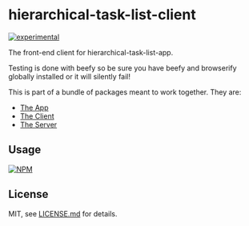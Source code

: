 # hierarchical-task-list-client

[![experimental](http://badges.github.io/stability-badges/dist/experimental.svg)](http://github.com/badges/stability-badges)

The front-end client for hierarchical-task-list-app.

Testing is done with beefy so be sure you have beefy and browserify globally installed or it will silently fail!

This is part of a bundle of packages meant to work together. They are:
* [The App](https://github.com/bunnybones1/hierarchical-task-list-app)
* [The Client](https://github.com/bunnybones1/hierarchical-task-list-client)
* [The Server](https://github.com/bunnybones1/hierarchical-task-list-server)

## Usage

[![NPM](https://nodei.co/npm/hierarchical-task-list-client.png)](https://nodei.co/npm/hierarchical-task-list-client/)

## License

MIT, see [LICENSE.md](http://github.com/bunnybones1/hierarchical-task-list-client/blob/master/LICENSE.md) for details.

